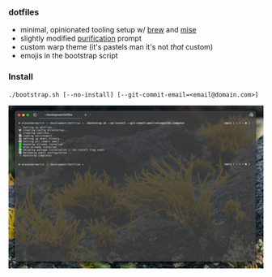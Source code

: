 ### dotfiles
* minimal, opinionated tooling setup w/ [brew](https://brew.sh/) and [mise](https://github.com/jdx/mise)
* slightly modified [purification](https://github.com/Phantas0s/purification) prompt
* custom warp theme (it's pastels man it's not _that_ custom)
* emojis in the bootstrap script

### Install
```
./bootstrap.sh [--no-install] [--git-commit-email=<email@domain.com>]
```
![](preview.png)
